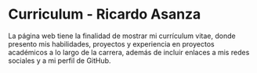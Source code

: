 # Curriculum - Ricardo Asanza

La página web tiene la finalidad de mostrar mi currículum vitae, donde presento mis habilidades, proyectos y experiencia en proyectos académicos a lo largo de la carrera, además de incluir enlaces a mis redes sociales y a mi perfil de GitHub.
